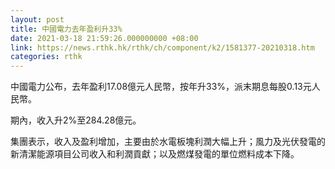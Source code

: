 ```yaml
---
layout: post
title: 中國電力去年盈利升33%
date: 2021-03-18 21:59:26.000000000 +08:00
link: https://news.rthk.hk/rthk/ch/component/k2/1581377-20210318.htm
categories: rthk
---
```


中國電力公布，去年盈利17.08億元人民幣，按年升33%，派末期息每股0.13元人民幣。

期內，收入升2%至284.28億元。

集團表示，收入及盈利增加，主要由於水電板塊利潤大幅上升；風力及光伏發電的新清潔能源項目公司收入和利潤貢獻；以及燃煤發電的單位燃料成本下降。
